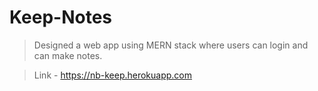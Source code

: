 # Keep-Notes
>Designed a web app using MERN stack where users can login and can make notes.

> Link - https://nb-keep.herokuapp.com

